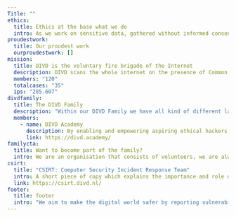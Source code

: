 ```yaml
---
Title: ""
ethics:
  title: Ethics at the base what we do
  intro: As we work on sensitive data, gathered without informed consent, we established this Code of Conduct to provide an ethical base for the work we do. This code can also be used by other researchers working on what is currently referred to as responsible disclosure, or coordinated vulnerability disclosure.
proudestwork:
  title: Our proudest work
  ourproudestwork: []
mission:
  title: DIVD is the voluntary fire brigade of the Internet
  description: DIVD scans the whole internet on the presence of Common Vulnerabilities and Exposures (CVEs) as soon as they are published and have a high score. When we find vulnerable URLs, we send them an email with notification on the vulnerability present, where we found it and what to do. We also find new vulnerabilities (zero-days) and share these with the software vendor, so they can fix it. Furthermore, when we detect instances of compromised credentials, we take swift action by alerting affected individuals via email and urging them to immediately change their passwords. Our volunteers provide these services for free because we believe every internet user deserves to be helped.
  members: "120"
  totalcases: "35"
  ips: "285.607"
divdfamily:
  title: The DIVD Family
  description: "Within our DIVD Family we have all kind of different labels: DIVD Academy, CSIRT, CSIRT-Global etc."
  members:
    - name: DIVD Academy
      description: By enabling and empowering aspiring ethical hackers and cybersecurity enthusiasts, DIVD Academy stands as a beacon of cutting-edge education, fostering knowledge, skills, and ethical awareness among young talent while guiding at-risk youth toward a positive impact in cybersecurity and IT education, shaping a safer digital future for all.
      link: https://divd.academy/
familycta:
  title: Want to become part of the family?
  intro: We are an organisation that consists of volunteers, we are always looking for new talent that wants to join our cause or potential partners and donations. Check out our contribute page to learn more about what you can do for us.
csirt:
  title: "CSIRT: Computer Security Incident Response Team"
  intro: A short piece of copy which explains the importance and role of CSIRT for DIVD. This text should inspire visitors to click the botom below
  link: https://csirt.divd.nl/
footer:
  title: footer
  intro: "We aim to make the digital world safer by reporting vulnerabilities we find  in digital systems to the people who can fix them. We have a global reach, but do it Dutch style: open, honest, collaborative and for free."
---
```

